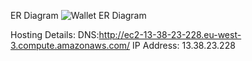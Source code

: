 ER Diagram
![Wallet ER Diagram](https://github.com/user-attachments/assets/fde5764f-7d45-45ea-9c78-159febb2c08e)

Hosting Details:
DNS:http://ec2-13-38-23-228.eu-west-3.compute.amazonaws.com/
IP Address: 13.38.23.228
